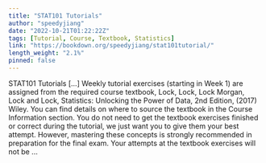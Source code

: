 ```yaml
---
title: "STAT101 Tutorials"
author: "speedyjiang"
date: "2022-10-21T01:22:22Z"
tags: [Tutorial, Course, Textbook, Statistics]
link: "https://bookdown.org/speedyjiang/stat101tutorial/"
length_weight: "2.1%"
pinned: false
---
```


STAT101 Tutorials [...] Weekly tutorial exercises (starting in Week 1) are assigned from the required course textbook, Lock, Lock, Lock Morgan, Lock and Lock, Statistics: Unlocking the Power of Data, 2nd Edition, (2017) Wiley. You can find details on where to source the textbook in the Course Information section. You do not need to get the textbook exercises finished or correct during the tutorial, we just want you to give them your best attempt. However, mastering these concepts is strongly recommended in preparation for the final exam. Your attempts at the textbook exercises will not be ...
